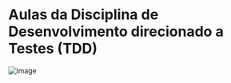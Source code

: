 # Aulas da Disciplina de Desenvolvimento direcionado a Testes (TDD)
![image](https://github.com/anapaulacostacurta08/aulas_TDD/assets/75001497/42859852-be97-4861-afca-362d55e3176f)
